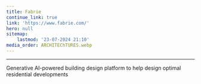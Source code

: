 ```yaml
---
title: Fabrie
continue_link: true
link: 'https://www.fabrie.com/'
hero: null
sitemap:
    lastmod: '23-07-2024 21:10'
media_order: ARCHITEChTURES.webp
---
```


---
Generative AI-powered building design platform to help design optimal residential developments